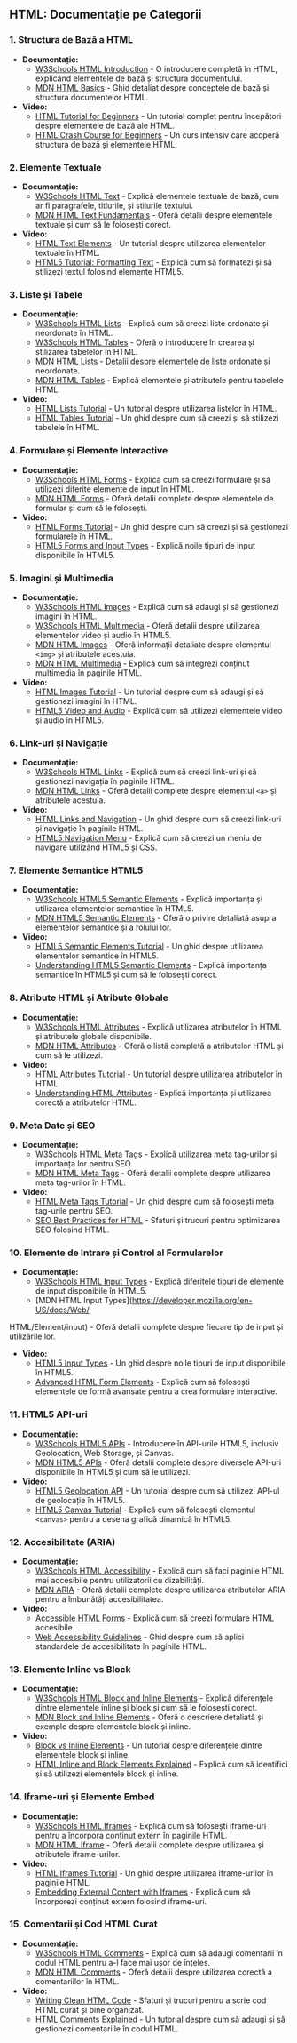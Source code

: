 ## HTML: Documentație pe Categorii

### 1. **Structura de Bază a HTML**

- **Documentație:**
  - [W3Schools HTML Introduction](https://www.w3schools.com/html/html_intro.asp) -
    O introducere completă în HTML, explicând elementele de bază și structura
    documentului.
  - [MDN HTML Basics](https://developer.mozilla.org/en-US/docs/Learn/Getting_started_with_the_web/HTML_basics) -
    Ghid detaliat despre conceptele de bază și structura documentelor HTML.
- **Video:**
  - [HTML Tutorial for Beginners](https://www.youtube.com/watch?v=UB1O30fR-EE) -
    Un tutorial complet pentru începători despre elementele de bază ale HTML.
  - [HTML Crash Course for Beginners](https://www.youtube.com/watch?v=UB1O30fR-EE) -
    Un curs intensiv care acoperă structura de bază și elementele HTML.

### 2. **Elemente Textuale**

- **Documentație:**
  - [W3Schools HTML Text](https://www.w3schools.com/html/html_text.asp) -
    Explică elementele textuale de bază, cum ar fi paragrafele, titlurile, și
    stilurile textului.
  - [MDN HTML Text Fundamentals](https://developer.mozilla.org/en-US/docs/Web/HTML/Element#text_content) -
    Oferă detalii despre elementele textuale și cum să le folosești corect.
- **Video:**
  - [HTML Text Elements](https://www.youtube.com/watch?v=h0bS0M2wPJE) - Un
    tutorial despre utilizarea elementelor textuale în HTML.
  - [HTML5 Tutorial: Formatting Text](https://www.youtube.com/watch?v=vZvFE53JVPg) -
    Explică cum să formatezi și să stilizezi textul folosind elemente HTML5.

### 3. **Liste și Tabele**

- **Documentație:**
  - [W3Schools HTML Lists](https://www.w3schools.com/html/html_lists.asp) -
    Explică cum să creezi liste ordonate și neordonate în HTML.
  - [W3Schools HTML Tables](https://www.w3schools.com/html/html_tables.asp) -
    Oferă o introducere în crearea și stilizarea tabelelor în HTML.
  - [MDN HTML Lists](https://developer.mozilla.org/en-US/docs/Web/HTML/Element/ul) -
    Detalii despre elementele de liste ordonate și neordonate.
  - [MDN HTML Tables](https://developer.mozilla.org/en-US/docs/Web/HTML/Element/table) -
    Explică elementele și atributele pentru tabelele HTML.
- **Video:**
  - [HTML Lists Tutorial](https://www.youtube.com/watch?v=7f4dWIwXqI0) - Un
    tutorial despre utilizarea listelor în HTML.
  - [HTML Tables Tutorial](https://www.youtube.com/watch?v=apAW8mDYF3o) - Un
    ghid despre cum să creezi și să stilizezi tabelele în HTML.

### 4. **Formulare și Elemente Interactive**

- **Documentație:**
  - [W3Schools HTML Forms](https://www.w3schools.com/html/html_forms.asp) -
    Explică cum să creezi formulare și să utilizezi diferite elemente de input
    în HTML.
  - [MDN HTML Forms](https://developer.mozilla.org/en-US/docs/Web/HTML/Element/form) -
    Oferă detalii complete despre elementele de formular și cum să le folosești.
- **Video:**
  - [HTML Forms Tutorial](https://www.youtube.com/watch?v=fNcJuPIZ2WE) - Un ghid
    despre cum să creezi și să gestionezi formularele în HTML.
  - [HTML5 Forms and Input Types](https://www.youtube.com/watch?v=QF3_5hap4yI) -
    Explică noile tipuri de input disponibile în HTML5.

### 5. **Imagini și Multimedia**

- **Documentație:**
  - [W3Schools HTML Images](https://www.w3schools.com/html/html_images.asp) -
    Explică cum să adaugi și să gestionezi imagini în HTML.
  - [W3Schools HTML Multimedia](https://www.w3schools.com/html/html5_video.asp) -
    Oferă detalii despre utilizarea elementelor video și audio în HTML5.
  - [MDN HTML Images](https://developer.mozilla.org/en-US/docs/Web/HTML/Element/img) -
    Oferă informații detaliate despre elementul `<img>` și atributele acestuia.
  - [MDN HTML Multimedia](https://developer.mozilla.org/en-US/docs/Web/HTML/Element/video) -
    Explică cum să integrezi conținut multimedia în paginile HTML.
- **Video:**
  - [HTML Images Tutorial](https://www.youtube.com/watch?v=FkVYHUMCCwc) - Un
    tutorial despre cum să adaugi și să gestionezi imagini în HTML.
  - [HTML5 Video and Audio](https://www.youtube.com/watch?v=8Wpkk7T1etU) -
    Explică cum să utilizezi elementele video și audio în HTML5.

### 6. **Link-uri și Navigație**

- **Documentație:**
  - [W3Schools HTML Links](https://www.w3schools.com/html/html_links.asp) -
    Explică cum să creezi link-uri și să gestionezi navigația în paginile HTML.
  - [MDN HTML Links](https://developer.mozilla.org/en-US/docs/Web/HTML/Element/a) -
    Oferă detalii complete despre elementul `<a>` și atributele acestuia.
- **Video:**
  - [HTML Links and Navigation](https://www.youtube.com/watch?v=3JluqTojuME) -
    Un ghid despre cum să creezi link-uri și navigație în paginile HTML.
  - [HTML5 Navigation Menu](https://www.youtube.com/watch?v=3T4H8H-4okM) -
    Explică cum să creezi un meniu de navigare utilizând HTML5 și CSS.

### 7. **Elemente Semantice HTML5**

- **Documentație:**
  - [W3Schools HTML5 Semantic Elements](https://www.w3schools.com/html/html5_semantic_elements.asp) -
    Explică importanța și utilizarea elementelor semantice în HTML5.
  - [MDN HTML5 Semantic Elements](https://developer.mozilla.org/en-US/docs/Glossary/Semantics#semantics_in_html) -
    Oferă o privire detaliată asupra elementelor semantice și a rolului lor.
- **Video:**
  - [HTML5 Semantic Elements Tutorial](https://www.youtube.com/watch?v=bWPMSSsVdPk) -
    Un ghid despre utilizarea elementelor semantice în HTML5.
  - [Understanding HTML5 Semantic Elements](https://www.youtube.com/watch?v=G2qKZHTiQ4I) -
    Explică importanța semantice în HTML5 și cum să le folosești corect.

### 8. **Atribute HTML și Atribute Globale**

- **Documentație:**
  - [W3Schools HTML Attributes](https://www.w3schools.com/html/html_attributes.asp) -
    Explică utilizarea atributelor în HTML și atributele globale disponibile.
  - [MDN HTML Attributes](https://developer.mozilla.org/en-US/docs/Web/HTML/Attributes) -
    Oferă o listă completă a atributelor HTML și cum să le utilizezi.
- **Video:**
  - [HTML Attributes Tutorial](https://www.youtube.com/watch?v=qWc88ooRAzI) - Un
    tutorial despre utilizarea atributelor în HTML.
  - [Understanding HTML Attributes](https://www.youtube.com/watch?v=N5wpD9Ov_To) -
    Explică importanța și utilizarea corectă a atributelor HTML.

### 9. **Meta Date și SEO**

- **Documentație:**
  - [W3Schools HTML Meta Tags](https://www.w3schools.com/html/html_head.asp) -
    Explică utilizarea meta tag-urilor și importanța lor pentru SEO.
  - [MDN HTML Meta Tags](https://developer.mozilla.org/en-US/docs/Web/HTML/Element/meta) -
    Oferă detalii complete despre utilizarea meta tag-urilor în HTML.
- **Video:**
  - [HTML Meta Tags Tutorial](https://www.youtube.com/watch?v=9pUvdUMvLIk) - Un
    ghid despre cum să folosești meta tag-urile pentru SEO.
  - [SEO Best Practices for HTML](https://www.youtube.com/watch?v=slfG8jWHrX0) -
    Sfaturi și trucuri pentru optimizarea SEO folosind HTML.

### 10. **Elemente de Intrare și Control al Formularelor**

- **Documentație:**
  - [W3Schools HTML Input Types](https://www.w3schools.com/html/html_form_input_types.asp) -
    Explică diferitele tipuri de elemente de input disponibile în HTML5.
  - [MDN HTML Input Types](https://developer.mozilla.org/en-US/docs/Web/

HTML/Element/input) - Oferă detalii complete despre fiecare tip de input și
utilizările lor.

- **Video:**
  - [HTML5 Input Types](https://www.youtube.com/watch?v=hqveLOpYO18) - Un ghid
    despre noile tipuri de input disponibile în HTML5.
  - [Advanced HTML Form Elements](https://www.youtube.com/watch?v=fNcJuPIZ2WE) -
    Explică cum să folosești elementele de formă avansate pentru a crea
    formulare interactive.

### 11. **HTML5 API-uri**

- **Documentație:**
  - [W3Schools HTML5 APIs](https://www.w3schools.com/html/html5_intro.asp) -
    Introducere în API-urile HTML5, inclusiv Geolocation, Web Storage, și
    Canvas.
  - [MDN HTML5 APIs](https://developer.mozilla.org/en-US/docs/Web/API) - Oferă
    detalii complete despre diversele API-uri disponibile în HTML5 și cum să le
    utilizezi.
- **Video:**
  - [HTML5 Geolocation API](https://www.youtube.com/watch?v=Fp8hhBGZ8jA) - Un
    tutorial despre cum să utilizezi API-ul de geolocație în HTML5.
  - [HTML5 Canvas Tutorial](https://www.youtube.com/watch?v=8ZgaVwu3Yxk) -
    Explică cum să folosești elementul `<canvas>` pentru a desena grafică
    dinamică în HTML5.

### 12. **Accesibilitate (ARIA)**

- **Documentație:**
  - [W3Schools HTML Accessibility](https://www.w3schools.com/html/html_accessibility.asp) -
    Explică cum să faci paginile HTML mai accesibile pentru utilizatorii cu
    dizabilități.
  - [MDN ARIA](https://developer.mozilla.org/en-US/docs/Web/Accessibility/ARIA) -
    Oferă detalii complete despre utilizarea atributelor ARIA pentru a
    îmbunătăți accesibilitatea.
- **Video:**
  - [Accessible HTML Forms](https://www.youtube.com/watch?v=pC8YnQ6i6do) -
    Explică cum să creezi formulare HTML accesibile.
  - [Web Accessibility Guidelines](https://www.youtube.com/watch?v=6jO0g-Nd4D8) -
    Ghid despre cum să aplici standardele de accesibilitate în paginile HTML.

### 13. **Elemente Inline vs Block**

- **Documentație:**
  - [W3Schools HTML Block and Inline Elements](https://www.w3schools.com/html/html_blocks.asp) -
    Explică diferențele dintre elementele inline și block și cum să le folosești
    corect.
  - [MDN Block and Inline Elements](https://developer.mozilla.org/en-US/docs/Web/HTML/Block-level_elements) -
    Oferă o descriere detaliată și exemple despre elementele block și inline.
- **Video:**
  - [Block vs Inline Elements](https://www.youtube.com/watch?v=HQKw8-5lL1k) - Un
    tutorial despre diferențele dintre elementele block și inline.
  - [HTML Inline and Block Elements Explained](https://www.youtube.com/watch?v=yMYTe6PRY2A) -
    Explică cum să identifici și să utilizezi elementele block și inline.

### 14. **Iframe-uri și Elemente Embed**

- **Documentație:**
  - [W3Schools HTML Iframes](https://www.w3schools.com/html/html_iframe.asp) -
    Explică cum să folosești iframe-uri pentru a încorpora conținut extern în
    paginile HTML.
  - [MDN HTML Iframe](https://developer.mozilla.org/en-US/docs/Web/HTML/Element/iframe) -
    Oferă detalii complete despre utilizarea și atributele iframe-urilor.
- **Video:**
  - [HTML Iframes Tutorial](https://www.youtube.com/watch?v=1JePgy_cOZQ) - Un
    ghid despre utilizarea iframe-urilor în paginile HTML.
  - [Embedding External Content with Iframes](https://www.youtube.com/watch?v=jwTeo4b4xGs) -
    Explică cum să încorporezi conținut extern folosind iframe-uri.

### 15. **Comentarii și Cod HTML Curat**

- **Documentație:**
  - [W3Schools HTML Comments](https://www.w3schools.com/html/html_comments.asp) -
    Explică cum să adaugi comentarii în codul HTML pentru a-l face mai ușor de
    înțeles.
  - [MDN HTML Comments](https://developer.mozilla.org/en-US/docs/Web/HTML/Commenting_HTML) -
    Oferă detalii despre utilizarea corectă a comentariilor în HTML.
- **Video:**
  - [Writing Clean HTML Code](https://www.youtube.com/watch?v=YYYxqff8GLQ) -
    Sfaturi și trucuri pentru a scrie cod HTML curat și bine organizat.
  - [HTML Comments Explained](https://www.youtube.com/watch?v=52fJ7aVldd4) - Un
    tutorial despre cum să adaugi și să gestionezi comentariile în codul HTML.
